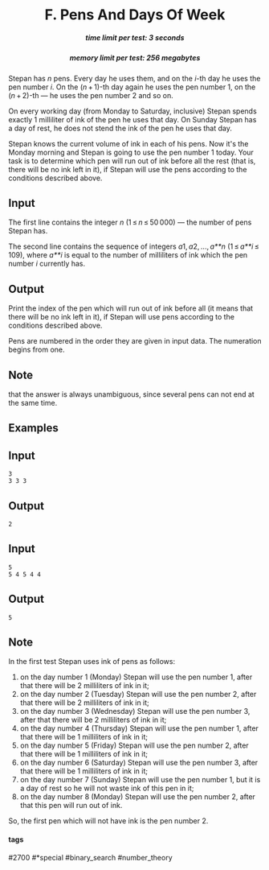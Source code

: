 <h1 style='text-align: center;'> F. Pens And Days Of Week</h1>

<h5 style='text-align: center;'>time limit per test: 3 seconds</h5>
<h5 style='text-align: center;'>memory limit per test: 256 megabytes</h5>

Stepan has *n* pens. Every day he uses them, and on the *i*-th day he uses the pen number *i*. On the (*n* + 1)-th day again he uses the pen number 1, on the (*n* + 2)-th — he uses the pen number 2 and so on.

On every working day (from Monday to Saturday, inclusive) Stepan spends exactly 1 milliliter of ink of the pen he uses that day. On Sunday Stepan has a day of rest, he does not stend the ink of the pen he uses that day. 

Stepan knows the current volume of ink in each of his pens. Now it's the Monday morning and Stepan is going to use the pen number 1 today. Your task is to determine which pen will run out of ink before all the rest (that is, there will be no ink left in it), if Stepan will use the pens according to the conditions described above.

## Input

The first line contains the integer *n* (1 ≤ *n* ≤ 50 000) — the number of pens Stepan has.

The second line contains the sequence of integers *a*1, *a*2, ..., *a**n* (1 ≤ *a**i* ≤ 109), where *a**i* is equal to the number of milliliters of ink which the pen number *i* currently has.

## Output

Print the index of the pen which will run out of ink before all (it means that there will be no ink left in it), if Stepan will use pens according to the conditions described above. 

Pens are numbered in the order they are given in input data. The numeration begins from one. 

## Note

 that the answer is always unambiguous, since several pens can not end at the same time.

## Examples

## Input


```
3  
3 3 3  

```
## Output


```
2  

```
## Input


```
5  
5 4 5 4 4  

```
## Output


```
5  

```
## Note

In the first test Stepan uses ink of pens as follows: 

1. on the day number 1 (Monday) Stepan will use the pen number 1, after that there will be 2 milliliters of ink in it;
2. on the day number 2 (Tuesday) Stepan will use the pen number 2, after that there will be 2 milliliters of ink in it;
3. on the day number 3 (Wednesday) Stepan will use the pen number 3, after that there will be 2 milliliters of ink in it;
4. on the day number 4 (Thursday) Stepan will use the pen number 1, after that there will be 1 milliliters of ink in it;
5. on the day number 5 (Friday) Stepan will use the pen number 2, after that there will be 1 milliliters of ink in it;
6. on the day number 6 (Saturday) Stepan will use the pen number 3, after that there will be 1 milliliters of ink in it;
7. on the day number 7 (Sunday) Stepan will use the pen number 1, but it is a day of rest so he will not waste ink of this pen in it;
8. on the day number 8 (Monday) Stepan will use the pen number 2, after that this pen will run out of ink.

So, the first pen which will not have ink is the pen number 2.



#### tags 

#2700 #*special #binary_search #number_theory 